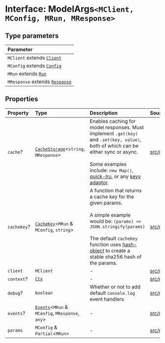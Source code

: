 # Interface: ModelArgs`<MClient, MConfig, MRun, MResponse>`

## Type parameters

| Parameter                                                                                    |
| :------------------------------------------------------------------------------------------- |
| `MClient` extends [`Client`](../namespaces/Model/namespaces/Base/type-aliases/Client.md)     |
| `MConfig` extends [`Config`](../namespaces/Model/namespaces/Base/interfaces/Config.md)       |
| `MRun` extends [`Run`](../namespaces/Model/namespaces/Base/interfaces/Run.md)                |
| `MResponse` extends [`Response`](../namespaces/Model/namespaces/Base/interfaces/Response.md) |

## Properties

| Property    | Type                                                                                           | Description                                                                                                                                                                                                                                                                                         | Source                                                                                           |
| :---------- | :--------------------------------------------------------------------------------------------- | :-------------------------------------------------------------------------------------------------------------------------------------------------------------------------------------------------------------------------------------------------------------------------------------------------- | :----------------------------------------------------------------------------------------------- |
| `cache`?    | [`CacheStorage`](../type-aliases/CacheStorage.md)\<`string`, `MResponse`\>                     | Enables caching for model responses. Must implement `.get(key)` and `.set(key, value)`, both of which can be either sync or async.<br /><br />Some examples include: `new Map()`, [quick-lru](https://github.com/sindresorhus/quick-lru), or any [keyv adaptor](https://github.com/jaredwray/keyv). | [src/model/model.ts:29](https://github.com/dexaai/llm-tools/blob/5a38bb8/src/model/model.ts#L29) |
| `cacheKey`? | [`CacheKey`](../type-aliases/CacheKey.md)\<`MRun` & `MConfig`, `string`\>                      | A function that returns a cache key for the given params.<br /><br />A simple example would be: `(params) => JSON.stringify(params)`<br /><br />The default `cacheKey` function uses [hash-object](https://github.com/sindresorhus/hash-object) to create a stable sha256 hash of the params.       | [src/model/model.ts:23](https://github.com/dexaai/llm-tools/blob/5a38bb8/src/model/model.ts#L23) |
| `client`    | `MClient`                                                                                      | -                                                                                                                                                                                                                                                                                                   | [src/model/model.ts:30](https://github.com/dexaai/llm-tools/blob/5a38bb8/src/model/model.ts#L30) |
| `context`?  | [`Ctx`](../namespaces/Model/type-aliases/Ctx.md)                                               | -                                                                                                                                                                                                                                                                                                   | [src/model/model.ts:31](https://github.com/dexaai/llm-tools/blob/5a38bb8/src/model/model.ts#L31) |
| `debug`?    | `boolean`                                                                                      | Whether or not to add default `console.log` event handlers                                                                                                                                                                                                                                          | [src/model/model.ts:35](https://github.com/dexaai/llm-tools/blob/5a38bb8/src/model/model.ts#L35) |
| `events`?   | [`Events`](../namespaces/Model/interfaces/Events.md)\<`MRun` & `MConfig`, `MResponse`, `any`\> | -                                                                                                                                                                                                                                                                                                   | [src/model/model.ts:33](https://github.com/dexaai/llm-tools/blob/5a38bb8/src/model/model.ts#L33) |
| `params`    | `MConfig` & `Partial`\<`MRun`\>                                                                | -                                                                                                                                                                                                                                                                                                   | [src/model/model.ts:32](https://github.com/dexaai/llm-tools/blob/5a38bb8/src/model/model.ts#L32) |
